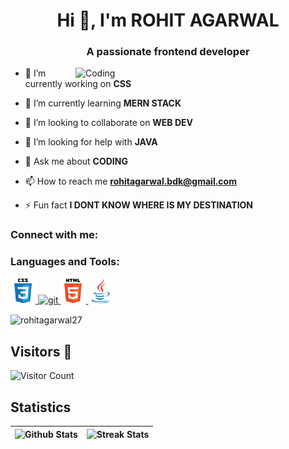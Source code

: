 <h1 align="center">Hi 👋, I'm ROHIT AGARWAL</h1>
<h3 align="center">A passionate frontend developer</h3>
<img align="right" alt="Coding" width="400" src= "https://cdn.dribbble.com/users/2131993/screenshots/4948736/media/45dceb640723d72436c427add7966cf8.gif">




- 🔭 I’m currently working on **CSS**

- 🌱 I’m currently learning **MERN STACK**

- 👯 I’m looking to collaborate on **WEB DEV**

- 🤝 I’m looking for help with **JAVA**

- 💬 Ask me about **CODING**

- 📫 How to reach me **rohitagarwal.bdk@gmail.com**

- ⚡ Fun fact **I DONT KNOW WHERE IS MY DESTINATION**

<h3 align="left">Connect with me:</h3>
<p align="left">
</p>

<h3 align="left">Languages and Tools:</h3>
<p align="left"> <a href="https://www.w3schools.com/css/" target="_blank" rel="noreferrer"> <img src="https://raw.githubusercontent.com/devicons/devicon/master/icons/css3/css3-original-wordmark.svg" alt="css3" width="40" height="40"/> </a> <a href="https://git-scm.com/" target="_blank" rel="noreferrer"> <img src="https://www.vectorlogo.zone/logos/git-scm/git-scm-icon.svg" alt="git" width="40" height="40"/> </a> <a href="https://www.w3.org/html/" target="_blank" rel="noreferrer"> <img src="https://raw.githubusercontent.com/devicons/devicon/master/icons/html5/html5-original-wordmark.svg" alt="html5" width="40" height="40"/> </a> <a href="https://www.java.com" target="_blank" rel="noreferrer"> <img src="https://raw.githubusercontent.com/devicons/devicon/master/icons/java/java-original.svg" alt="java" width="40" height="40"/> </a> </p>

<p><img align="center" src="https://github-readme-stats.vercel.app/api/top-langs?username=rohitagarwal27&show_icons=true&locale=en&layout=compact" alt="rohitagarwal27" /></p>
 
## Visitors 👀
![Visitor Count](https://profile-counter.glitch.me/rohitagarwal27/count.svg)

## Statistics 
![Github Stats](https://github-readme-stats.zohan.tech/api?username=rohitagarwal27&show_icons=true&theme=leafy_border=true&border_radius=10) | ![Streak Stats](http://github-readme-streak-stats.herokuapp.com?user=rohitagarwal27&theme=leafy_border=true&border_radius=10) |
-- | -- 

